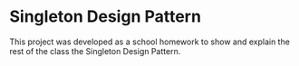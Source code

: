 # Singleton Design Pattern

This project was developed as a school homework to show and explain the rest of the class the Singleton Design Pattern.
